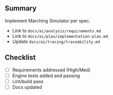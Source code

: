 ## Summary

Implement Marching Simulator per spec.

- Link to `docs/ai/analysis/requirements.md`
- Link to `docs/ai/plan/implementation-plan.md`
- Update `docs/ai/tracing/traceability.md`

## Checklist
- [ ] Requirements addressed (High/Med)
- [ ] Engine tests added and passing
- [ ] Lint/build pass
- [ ] Docs updated
